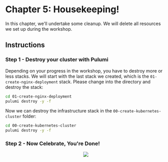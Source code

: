 # Chapter 5: Housekeeping!

In this chapter, we'll undertake some cleanup. We will delete all resources we set up during the workshop.

## Instructions

### Step 1 - Destroy your cluster with Pulumi

Depending on your progress in the workshop, you have to destroy more or less stacks. We will start with the last stack
we created, which is the `01-create-nginx-deployment` stack. Please change into the directory and destroy the stack:

```bash
cd 01-create-nginx-deployment
pulumi destroy -y -f
```

Now we can destroy the infrastructure stack in the `00-create-kubernetes-cluster` folder:

```bash
cd 00-create-kubernetes-cluster
pulumi destroy -y -f
```

### Step 2 - Now Celebrate, You're Done!

<p align="center">
  <img src="https://cdn.dribbble.com/users/234969/screenshots/5414177/burst_trophy_dribbble.gif">
</p>
